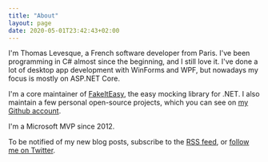 ```yaml
---
title: "About"
layout: page
date: 2020-05-01T23:42:43+02:00
---
```


I'm Thomas Levesque, a French software developer from Paris. I've been programming
in C# almost since the beginning, and I still love it. I've done a lot of desktop
app development with WinForms and WPF, but nowadays my focus is mostly on ASP.NET
Core.

I'm a core maintainer of [FakeItEasy](https://fakeiteasy.github.io/), the easy mocking library for .NET. I also maintain a few personal open-source projects, which you can see on [my Github account](https://github.com/thomaslevesque).

I'm a Microsoft MVP since 2012.

To be notified of my new blog posts, subscribe to the [RSS feed](/index.xml), or [follow me on Twitter](https://twitter.com/thomaslevesque).